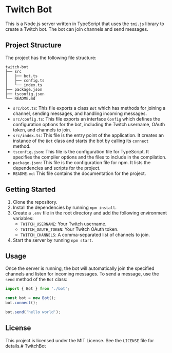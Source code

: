 # Twitch Bot

This is a Node.js server written in TypeScript that uses the `tmi.js` library to create a Twitch bot. The bot can join channels and send messages.

## Project Structure

The project has the following file structure:

```
twitch-bot
├── src
│   ├── bot.ts
│   ├── config.ts
│   └── index.ts
├── package.json
├── tsconfig.json
└── README.md
```

- `src/bot.ts`: This file exports a class `Bot` which has methods for joining a channel, sending messages, and handling incoming messages.
- `src/config.ts`: This file exports an interface `Config` which defines the configuration options for the bot, including the Twitch username, OAuth token, and channels to join.
- `src/index.ts`: This file is the entry point of the application. It creates an instance of the `Bot` class and starts the bot by calling its `connect` method.
- `tsconfig.json`: This file is the configuration file for TypeScript. It specifies the compiler options and the files to include in the compilation.
- `package.json`: This file is the configuration file for npm. It lists the dependencies and scripts for the project.
- `README.md`: This file contains the documentation for the project.

## Getting Started

1. Clone the repository.
2. Install the dependencies by running `npm install`.
3. Create a `.env` file in the root directory and add the following environment variables:
   - `TWITCH_USERNAME`: Your Twitch username.
   - `TWITCH_OAUTH_TOKEN`: Your Twitch OAuth token.
   - `TWITCH_CHANNELS`: A comma-separated list of channels to join.
4. Start the server by running `npm start`.

## Usage

Once the server is running, the bot will automatically join the specified channels and listen for incoming messages. To send a message, use the `send` method of the `Bot` class:

```typescript
import { Bot } from './bot';

const bot = new Bot();
bot.connect();

bot.send('hello world');
```

## License

This project is licensed under the MIT License. See the `LICENSE` file for details.# TwitchBot
